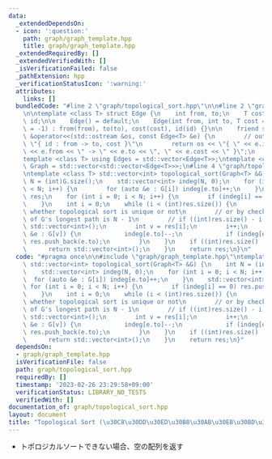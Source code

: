```yaml
---
data:
  _extendedDependsOn:
  - icon: ':question:'
    path: graph/graph_template.hpp
    title: graph/graph_template.hpp
  _extendedRequiredBy: []
  _extendedVerifiedWith: []
  _isVerificationFailed: false
  _pathExtension: hpp
  _verificationStatusIcon: ':warning:'
  attributes:
    links: []
  bundledCode: "#line 2 \"graph/topological_sort.hpp\"\n\n#line 2 \"graph/graph_template.hpp\"\
    \n\ntemplate <class T> struct Edge {\n    int from, to;\n    T cost;\n    int\
    \ id;\n\n    Edge() = default;\n    Edge(int from, int to, T cost = 1, int id\
    \ = -1) : from(from), to(to), cost(cost), id(id) {}\n\n    friend std::ostream\
    \ &operator<<(std::ostream &os, const Edge<T> &e) {\n        // output format:\
    \ \"{ id : from -> to, cost }\"\n        return os << \"{ \" << e.id << \" : \"\
    \ << e.from << \" -> \" << e.to << \", \" << e.cost << \" }\";\n    }\n};\n\n\
    template <class T> using Edges = std::vector<Edge<T>>;\ntemplate <class T> using\
    \ Graph = std::vector<std::vector<Edge<T>>>;\n#line 4 \"graph/topological_sort.hpp\"\
    \ntemplate <class T> std::vector<int> topological_sort(Graph<T> &G) {\n    int\
    \ N = (int)G.size();\n    std::vector<int> indeg(N, 0);\n    for (int i = 0; i\
    \ < N; i++) {\n        for (auto &e : G[i]) indeg[e.to]++;\n    }\n    std::vector<int>\
    \ res;\n    for (int i = 0; i < N; i++) {\n        if (indeg[i] == 0) res.push_back(i);\n\
    \    }\n    int i = 0;\n    while (i < (int)res.size()) {\n        // determine\
    \ whether topological sort is unique or not\n        // or by checking the length\
    \ of G's longest path is N - 1\n        // if ((int)res.size() - i != 1) return\
    \ std::vector<int>();\n        int v = res[i];\n        i++;\n        for (auto\
    \ &e : G[v]) {\n            indeg[e.to]--;\n            if (indeg[e.to] == 0)\
    \ res.push_back(e.to);\n        }\n    }\n    if ((int)res.size() != N) {\n  \
    \      return std::vector<int>();\n    }\n    return res;\n}\n"
  code: "#pragma once\n\n#include \"graph/graph_template.hpp\"\ntemplate <class T>\
    \ std::vector<int> topological_sort(Graph<T> &G) {\n    int N = (int)G.size();\n\
    \    std::vector<int> indeg(N, 0);\n    for (int i = 0; i < N; i++) {\n      \
    \  for (auto &e : G[i]) indeg[e.to]++;\n    }\n    std::vector<int> res;\n   \
    \ for (int i = 0; i < N; i++) {\n        if (indeg[i] == 0) res.push_back(i);\n\
    \    }\n    int i = 0;\n    while (i < (int)res.size()) {\n        // determine\
    \ whether topological sort is unique or not\n        // or by checking the length\
    \ of G's longest path is N - 1\n        // if ((int)res.size() - i != 1) return\
    \ std::vector<int>();\n        int v = res[i];\n        i++;\n        for (auto\
    \ &e : G[v]) {\n            indeg[e.to]--;\n            if (indeg[e.to] == 0)\
    \ res.push_back(e.to);\n        }\n    }\n    if ((int)res.size() != N) {\n  \
    \      return std::vector<int>();\n    }\n    return res;\n}"
  dependsOn:
  - graph/graph_template.hpp
  isVerificationFile: false
  path: graph/topological_sort.hpp
  requiredBy: []
  timestamp: '2023-02-26 23:29:58+09:00'
  verificationStatus: LIBRARY_NO_TESTS
  verifiedWith: []
documentation_of: graph/topological_sort.hpp
layout: document
title: "Topological Sort (\u30C8\u30DD\u30ED\u30B8\u30AB\u30EB\u30BD\u30FC\u30C8)"
---
```


- トポロジカルソートできない場合、空の配列を返す
